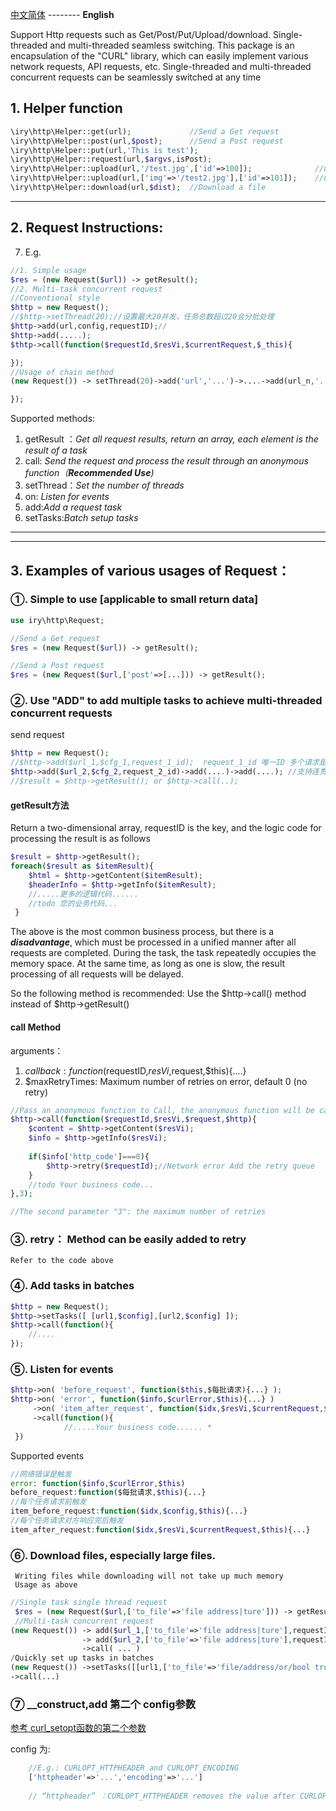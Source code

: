  [中文简体](README.md) --------  **English**

Support Http requests such as Get/Post/Put/Upload/download. 
Single-threaded and multi-threaded seamless switching. 
This package is an encapsulation of the "CURL" library, 
which can easily implement various network requests, API requests, etc. 
Single-threaded and multi-threaded concurrent requests can be seamlessly switched at any time

## 1. Helper function
```php
\iry\http\Helper::get(url);             //Send a Get request
\iry\http\Helper::post(url,$post);      //Send a Post request
\iry\http\Helper::put(url,'This is test'); 
\iry\http\Helper::request(url,$argvs,isPost);
\iry\http\Helper::upload(url,'/test.jpg',['id'=>100]);              //upload file=>'test.jpg'
\iry\http\Helper::upload(url,['img'=>'/test2.jpg'],['id'=>101]);    //upload
\iry\http\Helper::download(url,$dist);  //Download a file

```
---
## 2. Request Instructions:
7. E.g.
```php
//1. Simple usage
$res = (new Request($url)) -> getResult();
//2. Multi-task concurrent request
//Conventional style
$http = new Request();
//$http->setThread(20);//设置最大20并发，任务总数超过20会分批处理
$http->add(url,config,requestID);//
$http->add(.....);
$thtp->call(function($requestId,$resVi,$currentRequest,$_this){

});
//Usage of chain method
(new Request()) -> setThread(20)->add('url','...')->....->add(url_n,'....')->call(function(){

});
```
Supported methods:
1. getResult ：_Get all request results, return an array, each element is the result of a task_
2. call: _Send the request and process the result through an anonymous function（**Recommended Use**)_
3. setThread：_Set the number of threads_
4. on: _Listen for events_
5. add:_Add a request task_
6. setTasks:_Batch setup tasks_
---
---

## 3. Examples of various usages of Request：
### ①. Simple to use [applicable to small return data]
```php
use iry\http\Request;

//Send a Get request
$res = (new Request($url)) -> getResult();

//Send a Post request
$res = (new Request($url,['post'=>[...])) -> getResult();
```
### ②. Use "ADD" to add multiple tasks to achieve multi-threaded concurrent requests
send request
```php
$http = new Request();
//$http->add($url_1,$cfg_1,request_1_id);  request_1_id 唯一ID 多个请求是用来跟踪请求结果用的
$http->add($url_2,$cfg_2,request_2_id)->add(....)->add(....); //支持连贯调用
//$result = $http->getResult(); or $http->call(..);
```
#### getResult方法
Return a two-dimensional array, requestID is the key, 
and the logic code for processing the result is as follows
```php
$result = $http->getResult();
foreach($result as $itemResult){
	$html = $http->getContent($itemResult);
 	$headerInfo = $http->getInfo($itemResult);
 	//.....更多的逻辑代码......
 	//todo 您的业务代码...
 }
```
The above is the most common business process, but there is a <i><b>disadvantage</b></i>, 
which must be processed in a unified manner after all requests are completed.
During the task, the task repeatedly occupies the memory space. 
At the same time, as long as one is slow, the result processing of all requests will be delayed.

So the following method is recommended: Use the $http->call() method instead of $http->getResult()
#### call Method
arguments：

1. $callback: function($requestID,$resVi,$request,$this){....}
2. $maxRetryTimes: Maximum number of retries on error, default 0 (no retry)

```php
//Pass an anonymous function to Call, the anonymous function will be called after each request is completed
$http->call(function($requestId,$resVi,$request,$http){
    $content = $http->getContent($resVi);
    $info = $http->getInfo($resVi);
    
    if($info['http_code']===0){
        $http->retry($requestId);//Network error Add the retry queue
    }
    //todo Your business code...
},3);

//The second parameter "3": the maximum number of retries
```
### ③. retry： Method can be easily added to retry

    Refer to the code above

### ④. Add tasks in batches
```php
$http = new Request();
$http->setTasks([ [url1,$config],[url2,$config] ]);
$http->call(function(){
    //....
});
```

### ⑤. Listen for events
```php
$http->on( 'before_request', function($this,$每批请求){...} );
$http->on( 'error', function($info,$curlError,$this){...} )
     ->on( 'item_after_request', function($idx,$resVi,$currentRequest,$this){...} )
	 ->call(function(){
 			//.....Your business code...... *
 })
```
Supported events
```php
//网络错误是触发
error: function($info,$curlError,$this)
before_request:function($每批请求,$this){...}
//每个任务请求前触发
item_before_request:function($idx,$config,$this){...}
//每个任务请求对方响应完后触发
item_after_request:function($idx,$resVi,$currentRequest,$this){...}
```
### ⑥. Download files, especially large files.
     Writing files while downloading will not take up much memory
     Usage as above
```php
//Single task single thread request
 $res = (new Request($url,['to_file'=>'file address|ture'])) -> getResult();
 //Multi-task concurrent request
(new Request()) -> add($url_1,['to_file'=>'file address|ture'],requestID_1)
                -> add($url_2,['to_file'=>'file address|ture'],requestID_2)
                ->call( ... )
/Quickly set up tasks in batches
(new Request()) ->setTasks([[url1,['to_file'=>'file/address/or/bool true'],'....']])
->call(...)
```
### ⑦ __construct,add 第二个 config参数
[参考 curl_setopt函数的第二个参数](https://www.php.net/manual/zh/function.curl-setopt.php)

config 为:
```php
    //E.g.: CURLOPT_HTTPHEADER and CURLOPT_ENCODING    
    ['httpheader'=>'...','encoding'=>'...']
    
    // “httpheader” ：CURLOPT_HTTPHEADER removes the value after CURLOPT_, and is not case sensitive。
```
